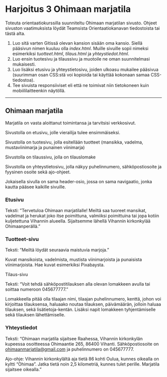 # Harjoitus 3 Ohimaan marjatila

Toteuta orientaatiokurssilla suunniteltu Ohimaan marjatilan sivusto. Ohjeet sivuston vaatimuksista löydät Teamsista Orientaatiokanavan tiedostoista tai tästä alta.

1. Luo sitä varten Gitissä olevan kansion sisään oma kansio. Siellä pääsivun nimen kuuluu olla *index.html*. Muille sivuille sopii nimeksi esimerkiksi *tuotteet.html*, *tilaus.html* ja *yhteystiedot.html*. 
2. Luo ensin tuotesivu ja tilaussivu ja muotoile ne oman suunnitelmasi mukaisesti.
3. Luo lisäksi etusivu ja yhteystietosivu, joiden ulkoasu mukailee pääsivua (suurimman osan CSS:stä voi kopioida tai käyttää kokonaan samaa CSS-tiedostoa). 
4. Tee sivuista responsiiviset eli että ne toimivat niin tietokoneen kuin mobiililaitteenkin näytöllä.

_________________


## Ohimaan marjatila	 

Marjatila on vasta aloittanut toimintansa ja tarvitsisi verkkosivut.  

Sivustolla on etusivu, jolle vierailija tulee ensimmäiseksi. 

Sivustolla on tuotesivu, jolla esitellään tuotteet (mansikka, vadelma, mustaviinimarja ja punainen viinimarja) 

Sivustolla on tilaussivu, jolla on tilauslomake 

Sivustolla on yhteystietosivu, jolla näkyy puhelinnumero, sähköpostiosoite ja fyysinen osoite sekä ajo-ohjeet. 

Jokaisella sivulla on sama header-osio, jossa on sama navigaatio, jonka kautta pääsee kaikille sivuille. 

### Etusivu 

Teksti: ”Tervetuloa Ohimaan marjatilalle! Meiltä saa tuoreet mansikat, vadelmat ja herukat joko itse poimittuna, valmiiksi poimittuina tai jopa kotiin kuljetettuna Vihannin alueella. Sijaitsemme lähellä Vihannin kirkonkylää Ohimaanperällä.” 

### Tuotteet-sivu 

Teksti: ”Meiltä löydät seuraavia maistuvia marjoja.”  

Kuvat mansikoista, vadelmista, mustista viinimarjoista ja punaisista viinimarjoista. Hae kuvat esimerkiksi Pixabaysta. 

Tilaus-sivu 

Teksti: “Voit tehdä sähköpostitilauksen alla olevan lomakkeen avulla tai soittaa numeroon 045677777.” 

Lomakkeella pitää olla tilaajan nimi, tilaajan puhelinnumero, kenttä, johon voi kirjoittaa tilauksensa, haluaako noutaa tilauksen, päivämäärän, jolloin haluaa tilauksen, sekä lisätietoja-kentän. Lisäksi napit lomakkeen tyhjentämiselle sekä tilauksen lähettämiselle. 

### Yhteystiedot 

Teksti: “Ohimaan marjatila sijaitsee Raahessa, Vihannin kirkonkylän kupeessa osoitteessa Ohimaantie 265, 86400 Vihanti. Sähköpostiosoite on ohimaanmarjatila@gmail.com ja puhelinnumero on 045677777. 

Ajo-ohje: Vihannin kirkonkylältä aja tietä 86 kohti Oulua, kunnes oikealla on kyltti “Ohimaa”. Jatka tietä noin 2,5 kilometriä, kunnes tulet perille. Marjatila sijaitsee oikealla.” 
